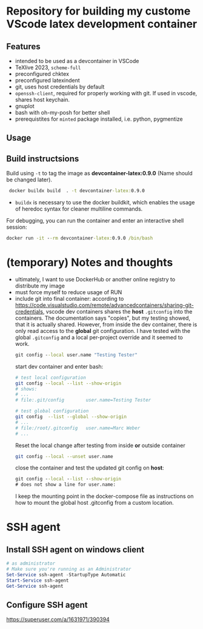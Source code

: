# Repository for building my custome VScode latex development container


## Features
* intended to be used as a devcontainer in VSCode
* TeXlive 2023, ``scheme-full``
* preconfigured chktex
* preconfigured latexindent
* git, uses host credentials by default
* ``openssh-client``, required for properly working with git. If used in vscode, shares host keychain.
* gnuplot
* bash with oh-my-posh for better shell
* prerequistites for ``minted`` package installed, i.e. python, pygmentize

## Usage

## Build instructsions
Build using ``-t`` to tag the image as **devcontainer-latex:0.9.0** (Name should be changed later).
~~~cmd
 docker buildx build  . -t devcontainer-latex:0.9.0
~~~
* ``buildx`` is necessary to use the docker buildkit, which enables the usage of heredoc syntax for cleaner multiline commands.

For debugging, you can run the container and enter an interactive shell session:
~~~cmd
docker run -it --rm devcontainer-latex:0.9.0 /bin/bash
~~~


# (temporary) Notes and thoughts
* ultimately, I want to use DockerHub or another online registry to distribute my image
* must force myself to reduce usage of RUN
* include git into final container: according to https://code.visualstudio.com/remote/advancedcontainers/sharing-git-credentials, vscode dev containers shares the **host** ``.gitconfig`` into the containers. The documentation says "copies", but my testing showed, that it is actually shared. However, from inside the dev container, there is only read access to the **global** git configuration.  I have tested with the global ``.gitconfig`` and a local per-project override and it seemed to work.
    ~~~cmd
    git config --local user.name "Testing Tester"
    ~~~
    start dev container and enter bash:
    ~~~bash
    # test local configuration
    git config --local --list --show-origin
    # shows:
    # ...
    # file:.git/config        user.name=Testing Tester

    # test global configuration
    git config  --list --global --show-origin
    # ...
    # file:/root/.gitconfig   user.name=Marc Weber
    # ...
    ~~~
    Reset the local change after testing from inside **or** outside container
    ~~~bash
    git config --local --unset user.name
    ~~~
    close the container and test the updated git config on **host**:
    ~~~cmd
    git config --local --list --show-origin
    # does not show a line for user.name:
    ~~~
    I keep the mounting point in the docker-compose file as instructions on how to mount the global host .gitconfig from a custom location.


# SSH agent
## Install SSH agent on windows client
~~~powershell
# as administrator
# Make sure you're running as an Administrator
Set-Service ssh-agent -StartupType Automatic
Start-Service ssh-agent
Get-Service ssh-agent
~~~
## Configure SSH agent
https://superuser.com/a/1631971/390394
